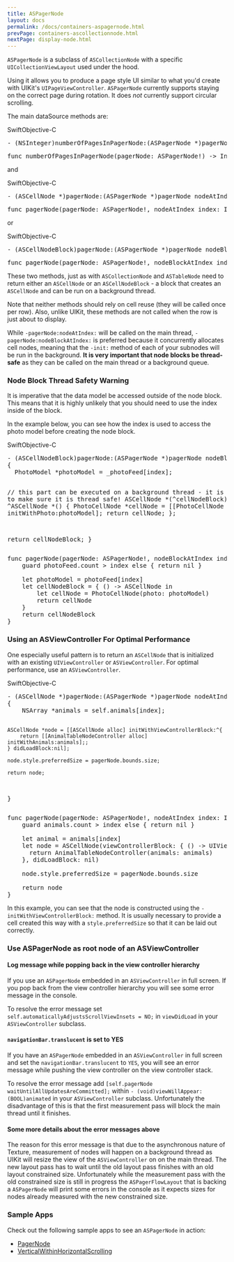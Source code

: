 ```yaml
---
title: ASPagerNode
layout: docs
permalink: /docs/containers-aspagernode.html
prevPage: containers-ascollectionnode.html
nextPage: display-node.html
---
```


`ASPagerNode` is a subclass of `ASCollectionNode` with a specific `UICollectionViewLayout` used under the hood. 

Using it allows you to produce a page style UI similar to what you'd create with UIKit's `UIPageViewController`. `ASPagerNode` currently supports staying on the correct page during rotation. It does _not_ currently support circular scrolling.

The main dataSource methods are:

<div class = "highlight-group">
<span class="language-toggle"><a data-lang="swift" class="swiftButton">Swift</a><a data-lang="objective-c" class = "active objcButton">Objective-C</a></span>
<div class = "code">
<pre lang="objc" class="objcCode">
- (NSInteger)numberOfPagesInPagerNode:(ASPagerNode *)pagerNode
</pre>

<pre lang="swift" class = "swiftCode hidden">
func numberOfPagesInPagerNode(pagerNode: ASPagerNode!) -> Int 
</pre>
</div>
</div>

and 

<div class = "highlight-group">
<span class="language-toggle"><a data-lang="swift" class="swiftButton">Swift</a><a data-lang="objective-c" class = "active objcButton">Objective-C</a></span>
<div class = "code">
<pre lang="objc" class="objcCode">
- (ASCellNode *)pagerNode:(ASPagerNode *)pagerNode nodeAtIndex:(NSInteger)index
</pre>

<pre lang="swift" class = "swiftCode hidden">
func pagerNode(pagerNode: ASPagerNode!, nodeAtIndex index: Int) -> ASCellNode!
</pre>
</div>
</div>

or

<div class = "highlight-group">
<span class="language-toggle"><a data-lang="swift" class="swiftButton">Swift</a><a data-lang="objective-c" class = "active objcButton">Objective-C</a></span>
<div class = "code">
<pre lang="objc" class="objcCode">
- (ASCellNodeBlock)pagerNode:(ASPagerNode *)pagerNode nodeBlockAtIndex:(NSInteger)index`
</pre>

<pre lang="swift" class = "swiftCode hidden">
func pagerNode(pagerNode: ASPagerNode!, nodeBlockAtIndex index: Int) -> ASCellNodeBlock!
</pre>
</div>
</div>

These two methods, just as with `ASCollectionNode` and `ASTableNode` need to return either an `ASCellNode` or an `ASCellNodeBlock` - a block that creates an `ASCellNode` and can be run on a background thread. 

Note that neither methods should rely on cell reuse (they will be called once per row). Also, unlike UIKit, these methods are not called when the row is just about to display. 

While `-pagerNode:nodeAtIndex:` will be called on the main thread, `-pagerNode:nodeBlockAtIndex:` is preferred because it concurrently allocates cell nodes, meaning that the `-init:` method of each  of your subnodes will be run in the background. **It is very important that node blocks be thread-safe** as they can be called on the main thread or a background queue.

### Node Block Thread Safety Warning

It is imperative that the data model be accessed outside of the node block. This means that it is highly unlikely that you should need to use the index inside of the block. 

In the example below, you can see how the index is used to access the photo model before creating the node block.

<div class = "highlight-group">
<span class="language-toggle"><a data-lang="swift" class="swiftButton">Swift</a><a data-lang="objective-c" class = "active objcButton">Objective-C</a></span>
<div class = "code">
  <pre lang="objc" class="objcCode">
- (ASCellNodeBlock)pagerNode:(ASPagerNode *)pagerNode nodeBlockAtIndex:(NSInteger)index
{
  PhotoModel *photoModel = _photoFeed[index];
  
  // this part can be executed on a background thread - it is important to make sure it is thread safe!
  ASCellNode *(^cellNodeBlock)() = ^ASCellNode *() {
    PhotoCellNode *cellNode = [[PhotoCellNode alloc] initWithPhoto:photoModel];
    return cellNode;
  };
  
  return cellNodeBlock;
}
</pre>

<pre lang="swift" class = "swiftCode hidden">
func pagerNode(pagerNode: ASPagerNode!, nodeBlockAtIndex index: Int) -> ASCellNodeBlock! {
    guard photoFeed.count > index else { return nil }
    
    let photoModel = photoFeed[index]
    let cellNodeBlock = { () -> ASCellNode in
        let cellNode = PhotoCellNode(photo: photoModel)
        return cellNode
    }
    return cellNodeBlock
}
</pre>
</div>
</div>

### Using an ASViewController For Optimal Performance

One especially useful pattern is to return an `ASCellNode` that is initialized with an existing `UIViewController` or `ASViewController`. For optimal performance, use an `ASViewController`.

<div class = "highlight-group">
<span class="language-toggle"><a data-lang="swift" class="swiftButton">Swift</a><a data-lang="objective-c" class = "active objcButton">Objective-C</a></span>
<div class = "code">
  <pre lang="objc" class="objcCode">
- (ASCellNode *)pagerNode:(ASPagerNode *)pagerNode nodeAtIndex:(NSInteger)index
{
    NSArray *animals = self.animals[index];
    
    ASCellNode *node = [[ASCellNode alloc] initWithViewControllerBlock:^{
        return [[AnimalTableNodeController alloc] initWithAnimals:animals];;
    } didLoadBlock:nil];
    
    node.style.preferredSize = pagerNode.bounds.size;
    
    return node;
}
</pre>

<pre lang="swift" class = "swiftCode hidden">
func pagerNode(pagerNode: ASPagerNode!, nodeAtIndex index: Int) -> ASCellNode! {
    guard animals.count > index else { return nil }

    let animal = animals[index]
    let node = ASCellNode(viewControllerBlock: { () -> UIViewController in
      return AnimalTableNodeController(animals: animals)
    }, didLoadBlock: nil)

    node.style.preferredSize = pagerNode.bounds.size

    return node
}
</pre>
</div>
</div>

In this example, you can see that the node is constructed using the `-initWithViewControllerBlock:` method.  It is usually necessary to provide a cell created this way with a `style.preferredSize` so that it can be laid out correctly.

### Use ASPagerNode as root node of an ASViewController

#### Log message while popping back in the view controller hierarchy
If you use an `ASPagerNode` embedded in an `ASViewController` in full screen. If you pop back from the view controller hierarchy you will see some error message in the console.

To resolve the error message set `self.automaticallyAdjustsScrollViewInsets = NO;` in `viewDidLoad` in your `ASViewController` subclass.

#### `navigationBar.translucent` is set to YES
If you have an `ASPagerNode` embedded in an `ASViewController` in full screen and set the `navigationBar.translucent` to `YES`, you will see an error message while pushing the view controller on the view controller stack.

To resolve the error message add `[self.pagerNode waitUntilAllUpdatesAreCommitted];`  within `- (void)viewWillAppear:(BOOL)animated`  in your `ASViewController` subclass.
Unfortunately the disadvantage of this is that the first measurement pass will block the main thread until it finishes.

#### Some more details about the error messages above
The reason for this error message is that due to the asynchronous nature of Texture, measurement of nodes will happen on a background thread as UIKit will resize the view of the `ASViewController`  on  on the main thread. The new layout pass has to wait until the old layout pass finishes with an old layout constrained size. Unfortunately while the measurement pass with the old constrained size is still in progress the `ASPagerFlowLayout` that is backing a `ASPagerNode` will print some errors in the console as it expects sizes for nodes already measured with the new constrained size.

### Sample Apps

Check out the following sample apps to see an `ASPagerNode` in action:
<ul>
  <li><a href="https://github.com/texturegroup/texture/tree/master/examples/PagerNode">PagerNode</a></li>
  <li><a href="https://github.com/texturegroup/texture/tree/master/examples/VerticalWithinHorizontalScrolling">VerticalWithinHorizontalScrolling</a></li>
</ul>
